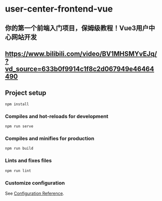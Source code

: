 # user-center-frontend-vue
## 你的第一个前端入门项目，保姆级教程！Vue3用户中心网站开发
## https://www.bilibili.com/video/BV1MHSMYvEJq/?vd_source=633b0f9914c1f8c2d067949e46464490

## Project setup
```
npm install
```

### Compiles and hot-reloads for development
```
npm run serve
```

### Compiles and minifies for production
```
npm run build
```

### Lints and fixes files
```
npm run lint
```

### Customize configuration
See [Configuration Reference](https://cli.vuejs.org/config/).
